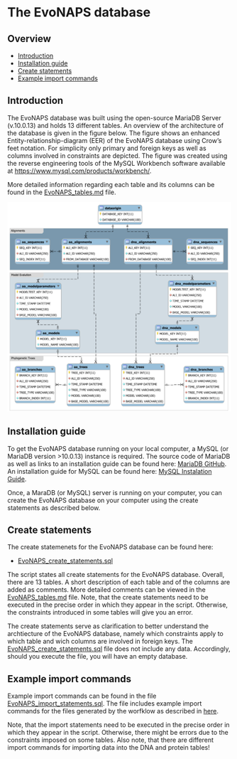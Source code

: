 
# **The EvoNAPS database**

## **Overview** 

* [Introduction](#introduction)
* [Installation guide](#installation-guide)
* [Create statements](#create-statements)
* [Example import commands](#example-import-commands)

## **Introduction**

The EvoNAPS database was built using the open-source MariaDB Server (v.10.0.13) and holds 13 different tables. An overview of the architecture of the database is given in the figure below. The figure shows an enhanced Entity-relationship-diagram (EER) of the EvoNAPS database using Crow’s feet notation. For simplicity only primary and foreign keys as well as columns involved in constraints are depicted. The figure was created using the reverse engineering tools of the MySQL Workbench software available at https://www.mysql.com/products/workbench/.

More detailed information regarding each table and its columns can be found in the [EvoNAPS_tables.md](EvoNAPS_tables.md) file.

![The EvoNAPS database](reduced_evonaps_architecture.svg)

## **Installation guide**

To get the EvoNAPS database running on your local computer, a MySQL (or MariaDB version >10.0.13) instance is required. The source code of MariaDB as well as links to an installation guide can be found here: [MariaDB GitHub](https://github.com/MariaDB/server). An installation guide for MySQL can be found here: [MySQL Instalation Guide](https://dev.mysql.com/doc/mysql-installation-excerpt/5.7/en/).

Once, a MaraDB (or MySQL) server is running on your computer, you can create the EvoNAPS database on your computer using the create statements as described below.

## **Create statements** 

The create statemenets for the EvoNAPS database can be found here: 

* [EvoNAPS_create_statements.sql](EvoNAPS_create_statements.sql)

The script states all create statements for the EvoNAPS database. Overall, there are 13 tables. A short description of each table and of the columns are added as comments. More detailed comments can be viewed in the [EvoNAPS_tables.md](EvoNAPS_tables.md) file. Note, that the create statements need to be executed in the precise order in which they appear in the script. Otherwise, the constraints introduced in some tables will give you an error. 

The create statements serve as clarification to better understand the archtiecture of the EvoNAPS database, namely which constraints apply to which table and wich columns are involved in foreign keys. The [EvoNAPS_create_statements.sql](EvoNAPS_create_statements.sql) file does not include any data. Accordingly, should you execute the file, you will have an empty database. 

## **Example import commands**

Example import commands can be found in the file [EvoNAPS_import_statements.sql](EvoNAPS_import_statements.sql). The file includes example import commands for the files generated by the worfklow as described in [here](../EvoNAPS_workflow/README.md). 

Note, that the import statements need to be executed in the precise order in which they appear in the script. Otherwise, there might be errors due to the constraints imposed on some tables. Also note, that there are different import commands for importing data into the DNA and protein tables! 
